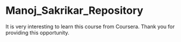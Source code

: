 # Manoj_Sakrikar_Repository
It is very interesting to learn this course from Coursera. Thank you for providing this opportunity.
